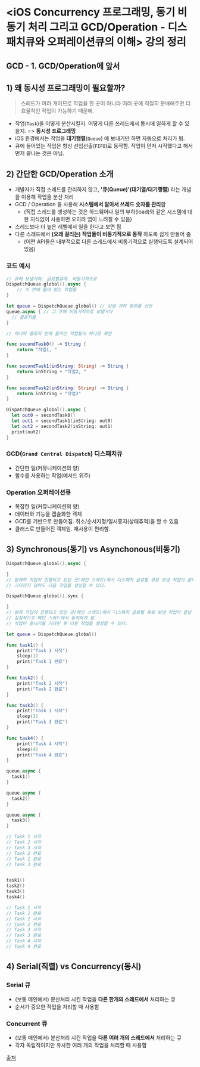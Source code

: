 # <iOS Concurrency 프로그래밍, 동기 비동기 처리 그리고 GCD/Operation - 디스패치큐와 오퍼레이션큐의 이해> 강의 정리



## GCD - 1. GCD/Operation에 앞서 



## 1) 왜 동시성 프로그래밍이 필요할까?

> 스레드가 여러 개이므로 작업을 한 곳이 아니라 여러 곳에 적절히 분배해주면 더 효율적인 작업이 가능하기 때문에.



- 작업(`Task`)을 어떻게 분산시킬지. 어떻게 다른 쓰레드에서 동시에 일하게 할 수 있을지. => **동시성 프로그래밍**
- iOS 환경에서는 작업을 **대기행렬**(`Queue`) 에 보내기만 하면 자동으로 처리가 됨.
- 큐에 들어있는 작업은 항상 선입선출(`FIFO`)로 동작함. 작업이 먼저 시작했다고 해서 먼저 끝나는 것은 아님. 



## 2) 간단한 GCD/Operation 소개 

- 개발자가 직접 스레드를 관리하지 않고, **'큐(Queue)'(대기열/대기행렬)** 라는 개념을 이용해 작업을 분산 처리
- GCD / Operation 을 사용해 **시스템에서 알아서 쓰레드 숫자를 관리**함 
  - (직접 스레드를 생성하는 것은 하드웨어나 일의 부하(load)와 같은 시스템에 대한 지식없이 사용하면 오히려 앱이 느려질 수 있음)
- 스레드보다 더 높은 레벨에서 일을 한다고 보면 됨
- 다른 스레드에서 **(오래 걸리는) 작업들이 비동기적으로 동작** 하도록 쉽게 만들어 줌
  - (어떤 API들은 내부적으로 다른 스레드에서 비동기적으로 실행되도록 설계되어 있음)



### 코드 예시

```swift
// 큐에 보낼거야. 글로벌큐에. 비동기적으로
DispatchQueue.global().async {
	// 이 안에 들어 있는 작업을
}

let queue = DispatchQueue.global() // 보낼 큐의 종류를 선언
queue.async { // 그 큐에 비동기적으로 보낼거야
  // 클로저를
}

// 하나의 클로저 안에 들어간 작업들이 하나로 묶임
```

```swift
func secondTask0() -> String {
	return "작업1, "
}

func secondTask1(inString: String) -> String {
	return inString + "작업2, "
}

func secondTask2(inString: String) -> String {
	return inString + "작업3"
}

DispatchQueue.global().async {
  let out0 = secondTask0() 
  let out1 = secondTask1(inString: out0) 
  let out2 = secondTask2(inString: out1)
  print(out2)
}
```



### GCD(`Grand Central Dispatch`) 디스패치큐

* 간단한 일(커뮤니케이션의 양)
* 함수를 사용하는 작업(메서드 위주)

### Operation 오퍼레이션큐

* 복잡한 일(커뮤니케이션의 양)
* 데이터와 기능을 캡슐화한 객체
* GCD를 기반으로 만들어짐. 취소/순서지정/일시중지(상태추척)을 할 수 있음
* 클래스로 만들어진 객체임. 재사용이 편리함. 



## 3) Synchronous(동기) vs Asynchonous(비동기)

```swift 
DispatchQueue.global().async {

}
// 원래의 작업이 진행되고 있던 곳(메인 스레드)에서 디스패치 글로벌 큐로 보낸 작업이 끝나기를 기다리지 않음.
// 기다리지 않아도 다음 작업을 생성할 수 있다.

DispatchQueue.global().sync {

}
// 원래 작업이 진행되고 있던 곳(메인 스레드)에서 디스패치 글로벌 큐로 보낸 작업이 끝날 때까지 동기적으로 기다림
// 실질적으로 메인 스레드에서 동작하게 됨
// 작업이 끝나기를 기다린 후 다음 작업을 생성할 수 있다.
```

```swift
let queue = DispatchQueue.global() 

func task1() {
	print("Task 1 시작")
	sleep(1)
	print("Task 1 완료")
}

func task2() {
	print("Task 2 시작")
	print("Task 2 완료")
}

func task3() {
	print("Task 3 시작")
	sleep(3)
	print("Task 3 완료")
}

func task4() {
	print("Task 4 시작")
	sleep(4)
	print("Task 4 완료")
}

queue.async {
  task1() 
}

queue.async {
  task2() 
}

queue.async {
  task3() 
}

// Task 1 시작
// Task 2 시작
// Task 3 시작
// Task 2 완료
// Task 1 완료
// Task 3 완료


task1() 
task2() 
task3() 
task4() 

// Task 1 시작
// Task 1 완료
// Task 2 시작
// Task 2 완료
// Task 3 시작
// Task 3 완료
// Task 4 시작
// Task 4 완료
```



## 4) Serial(직렬) vs Concurrency(동시)

### Serial 큐

* (보통 메인에서) 분산처리 시킨 작업을 **다른 한개의 스레드에서** 처리하는 큐
* 순서가 중요한 작업을 처리할 때 사용함

### Concurrent 큐

* (보통 메인에서) 분산처리 시킨 작업을 **다른 여러 개의 스레드에서** 처리하는 큐
* 각자 독립적이지만 유사한 여러 개의 작업을 처리할 때 사용함



[출처](https://www.inflearn.com/course/iOS-Concurrency-GCD-Operation/dashboard)